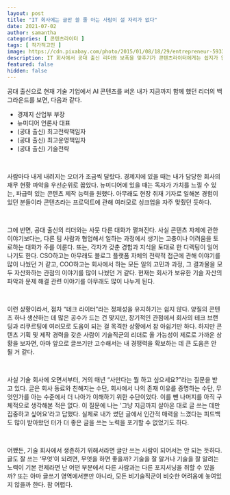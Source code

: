 ```yaml
---
layout: post
title: "IT 회사에는 글만 쓸 줄 아는 사람이 설 자리가 없다"
date: 2021-07-02
author: samantha
categories: [ 콘텐츠라이터 ]
tags: [ 작가적고민 ]
image: https://cdn.pixabay.com/photo/2015/01/08/18/29/entrepreneur-593357_1280.jpg
description: IT 회사에서 공대 출신 리더와 보폭을 맞추기가 콘텐츠라이터에게는 쉽지가 않았다. 매체로 다시 돌아가는 게 아닌 한, 글도 잘 쓰는 '무엇'이 될 필요가 있다. 이 무엇은 어떤 직군으로 채워 넣어야 할지가 고민이다.
featured: false
hidden: false
---
```



공대 출신으로 현재 기술 기업에서 AI 콘텐츠를 써온 내가 지금까지 함께 했던 리더의 백그라운드를 보면, 다음과 같다.

- 경제지 산업부 부장
- 뉴미디어 언론사 대표
- (공대 출신) 최고전략책임자
- (공대 출신) 최고운영책임자
- (공대 출신) 기술전략

<br/>

사람마다 내게 내려지는 오더가 조금씩 달랐다. 경제지에 있을 때는 내가 담당한 회사의 재무 현황 파악을 우선순위로 꼽았다. 뉴미디어에 있을 때는 독자가 가치를 느낄 수 있는, 파급력 있는 콘텐츠 제작 능력을 원했다. 아무래도 현장 취재 기자로 일해본 경험이 있던 분들이라 콘텐츠라는 프로덕트에 관해 여러모로 싱크업을 자주 맞췄던 듯하다.

<br/>

그에 반면, 공대 출신의 리더와는 사뭇 다른 대화가 펼쳐진다. 사실 콘텐츠 자체에 관한 이야기보다는, 다른 팀 사람과 협업해서 일하는 과정에서 생기는 고충이나 어려움을 토로하는 대화가 주를 이룬다. 또는, 각자가 갖춘 경험과 지식을 토대로 한 디렉팅이 일어나기도 한다. CSO하고는 아무래도 블로그 플랫폼 자체의 전략적 접근에 관해 이야기를 많이 나눴던 거 같고, COO하고는 회사에서 하는 모든 일의 고민과 과정, 그 결과물을 모두 자산화하는 관점의 이야기를 많이 나눴던 거 같다. 현재는 회사가 보유한 기술 자산의 파악과 문제 해결 관련 이야기를 아무래도 많이 나누게 된다.

<br/>

이런 상황이라서, 점차 “테크 라이터”라는 정체성을 유지하기는 쉽지 않다. 양질의 콘텐츠 하나 생산하는 데 많은 공수가 드는 건 맞지만, 장기적인 관점에서 회사의 테크 브랜딩과 리쿠르팅에 여러모로 도움이 되는 걸 목격한 상황에서 참 아쉽기만 하다. 하지만 콘텐츠 기획 및 제작 경력을 갖춘 사람이 기술직군의 리더로 올 가능성이 제로로 가까운 상황을 보자면, 아마 앞으로 글쓰기만 고수해서는 내 경쟁력을 확보하는 데 큰 도움은 안 될 거 같다.

<br/>

사실 기술 회사에 오면서부터, 거의 매년 “사만다는 뭘 하고 싶으세요?”라는 질문을 받고 있다. 글은 회사 동료와 친해지는 수단, 회사에서 나의 존재 이유를 증명하는 수단, 무엇인가를 아는 수준에서 더 나아가 이해하기 위한 수단이었다. 이를 뺀 나머지를 아직 구체적으로 생각해본 적은 없다. 이 질문에 나는 '그냥 지금까지 살아온 대로 글 쓰는 데만 집중하고 싶어요'라고 답했다. 실제로 내가 썼던 글에서 인간적 매력을 느꼈다는 피드백도 많이 받아왔던 터가 더 좋은 글을 쓰는 노력을 포기할 수 없었기도 하다.

<br/>

어쨌든, 기술 회사에서 생존하기 위해서라면 글만 쓰는 사람이 되어서는 안 되는 듯하다. 글도 잘 쓰는 ‘무엇’이 되려면, 무엇을 하면 좋을까? 기술을 잘 알거나 기술을 잘 알려는 노력이 기본 전제라면 난 어떤 부분에서 다른 사람과는 다른 포지셔닝을 취할 수 있을까? 또는 아마 글쓰기 영역에서뿐만 아니라, 모든 비기술직군이 비슷한 어려움에 놓여있지 않을까 한다. 참 어렵다.
